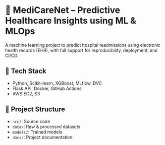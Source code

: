 # 🧠 MediCareNet – Predictive Healthcare Insights using ML & MLOps

A machine learning project to predict hospital readmissions using electronic health records (EHR), with full support for reproducibility, deployment, and CI/CD.

## 🚀 Tech Stack
- Python, Scikit-learn, XGBoost, MLflow, DVC
- Flask API, Docker, GitHub Actions
- AWS EC2, S3

## 📂 Project Structure
- `src/`: Source code
- `data/`: Raw & processed datasets
- `models/`: Trained models
- `docs/`: Project documentation

